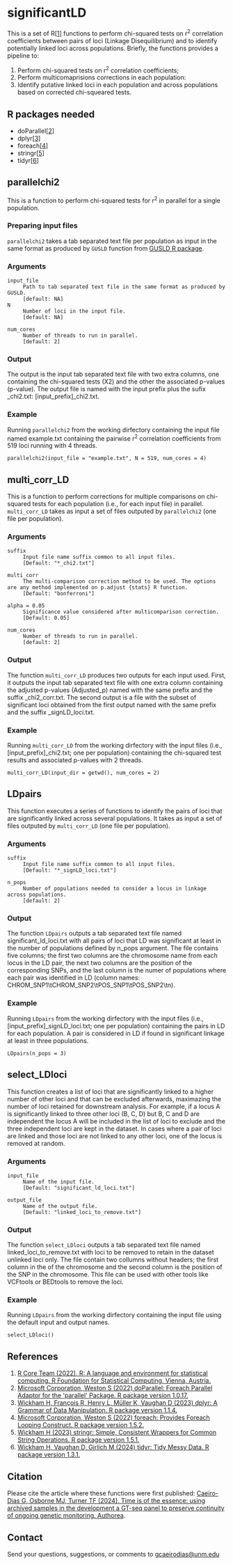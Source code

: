 # significantLD
This is a set of R[[1](#References)] functions to perform chi-squared tests on r<sup>2</sup> correlation coefficients between pairs of loci (Linkage Disequilibrium) and to identify potentially linked loci across populations. Briefly, the functions provides a pipeline to:
1. Perform chi-squared tests on r<sup>2</sup> correlation coefficients;
2. Perform multicomaprisions corrections in each population:
3. Identify putative linked loci in each population and across populations based on corrected chi-squeared tests.

## R packages needed
- doParallel[[2](#References)]
- dplyr[[3](#References)]
- foreach[[4](#References)]
- stringr[[5](#References)]
- tidyr[[6](#References)]

## parallelchi2
This is a function to perform chi-squared tests for r<sup>2</sup> in parallel for a single population.

### Preparing input files
`parallelchi2` takes a tab separated text file per population as input in the same format as produced by `GUSLD` function from [GUSLD R package](https://github.com/AgResearch/GUS-LD).

### Arguments
~~~
input_file
     Path to tab separated text file in the same format as produced by GUSLD.
     [default: NA]
N
     Number of loci in the input file.
     [default: NA]

num_cores
     Number of threads to run in parallel.
     [default: 2]
~~~

### Output
The output is the input tab separated text file with two extra columns, one containing the chi-squared tests (X2) and the other the associated p-values (p-value). The output file is named with the input prefix plus the sufix _chi2.txt: [input_prefix]_chi2.txt.

### Example
Running `parallelchi2` from the working dirfectory containing the input file named example.txt containing the pairwise r<sup>2</sup> correlation coefficients from 519 loci running with 4 threads.
~~~
parallelchi2(input_file = "example.txt", N = 519, num_cores = 4)
~~~

## multi_corr_LD
This is a function to perform corrections for multiple comparisons on chi-squared tests for each population (i.e., for each input file) in parallel. `multi_corr_LD` takes as input a set of files outputed by `parallelchi2` (one file per population).

### Arguments
~~~
suffix
     Input file name suffix common to all input files.
     [Default: "*_chi2.txt"]

multi_corr
     The multi-comparison correction method to be used. The options are any method implemented on p.adjust {stats} R function.
     [Default: "bonferroni"]

alpha = 0.05
     Significance value considered after multicomparison correction.
     [Default: 0.05]

num_cores
     Number of threads to run in parallel.
     [default: 2]
~~~

### Output
The function `multi_corr_LD` produces two outputs for each input used. First, it outputs the input tab separated text file with one extra column containing the adjusted p-values (Adjusted_p) named with the same prefix and the suffix _chi2_corr.txt. The second output is a file with the subset of significant loci obtained from the first output named with the same prefix and the suffix _signLD_loci.txt. 

### Example
Running `multi_corr_LD` from the working dirfectory with the input files (i.e., [input_prefix]_chi2.txt; one per population) containing the chi-squared test results and associated p-values with 2 threads.
~~~
multi_corr_LD(input_dir = getwd(), num_cores = 2)
~~~

## LDpairs
This function executes a series of functions to identify the pairs of loci that are significantly linked across several populations. It takes as input a set of files outputed by `multi_corr_LD` (one file per population).
 

### Arguments
~~~
suffix
     Input file name suffix common to all input files.
     [Default: "*_signLD_loci.txt"]

n_pops
     Number of populations needed to consider a locus in linkage across populations.
     [default: 2]
~~~

### Output
The function `LDpairs` outputs a tab separated text file named significant_ld_loci.txt with all pairs of loci that LD was significant at least in the number of populations defined by n_pops argument. The file contains five columns; the first two columns are the chromosome name from each locus in the LD pair, the next two columns are the position of the corresponding SNPs, and the last column is the numer of populations where each pair was identified in LD (column names: CHROM_SNP1\tCHROM_SNP2\tPOS_SNP1\tPOS_SNP2\tn).

### Example
Running `LDpairs` from the working dirfectory with the input files (i.e., [input_prefix]_signLD_loci.txt; one per population) containing the pairs in LD for each population. A pair is considered in LD if found in significant linkage at least in three populations.
~~~
LDpairs(n_pops = 3)
~~~

## select_LDloci
This function creates a list of loci that are significantly linked to a higher number of other loci and that can be excluded afterwards, maximazing the number of loci retained for downstream analysis. For example, if a locus A is significantly linked to three other loci (B, C, D) but B, C and D are independent the locus A will be included in the list of loci to exclude and the three independent loci are kept in the dataset. In cases where a pair of loci are linked and those loci are not linked to any other loci, one of the locus is removed at random.

### Arguments
~~~
input_file
     Name of the input file.
     [Default: "significant_ld_loci.txt"]

output_file
     Name of the output file.
     [Default: "linked_loci_to_remove.txt"]
~~~

### Output
The function `select_LDloci` outputs a tab separated text file named linked_loci_to_remove.txt with loci to be removed to retain in the dataset unlinked loci only. The file contain two collumns without headers; the first column in the of the chromosome and the second column is the position of the SNP in the chromosome. This file can be used with other tools like VCFtools or BEDtools to remove the loci.

### Example
Running `LDpairs` from the working dirfectory containing the input file using the default input and output names.
~~~
select_LDloci()
~~~

## References
1. [R Core Team (2022). R: A language and environment for statistical computing. R Foundation for Statistical Computing, Vienna, Austria.](https://www.R-project.org/)
2. [Microsoft Corporation, Weston S (2022) doParallel: Foreach Parallel Adaptor for the 'parallel' Package. R package version 1.0.17.](https://CRAN.R-project.org/package=doParallel)
3. [Wickham H, François R, Henry L, Müller K, Vaughan D (2023) dplyr: A Grammar of Data Manipulation. R package version 1.1.4.](https://CRAN.R-project.org/package=dplyr)
4. [Microsoft Corporation, Weston S (2022) foreach: Provides Foreach Looping Construct. R package version 1.5.2.](https://CRAN.R-project.org/package=foreach)
5. [Wickham H (2023) stringr: Simple, Consistent Wrappers for Common String Operations. R package version 1.5.1.](https://CRAN.R-project.org/package=stringr)
6. [Wickham H, Vaughan D, Girlich M (2024) tidyr: Tidy Messy Data. R package version 1.3.1.](https://CRAN.R-project.org/package=tidyr)

## Citation
Please cite the article where these functions were first published: [Caeiro-Dias G, Osborne MJ, Turner TF (2024). Time is of the essence: using archived samples in the development a GT-seq panel to preserve continuity of ongoing genetic monitoring. Authorea](https://doi.org/10.22541/au.173501104.41338406/v1).

## Contact
Send your questions, suggestions, or comments to gcaeirodias@unm.edu
